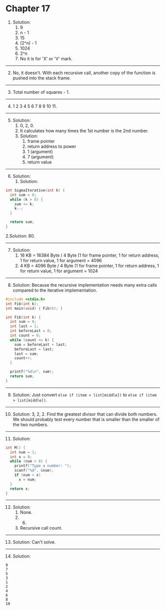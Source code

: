 # Chapter 17

1. Solution: 
    1. 9
    2. n - 1
    3. 15
    4. (2^n) - 1
    5. 1024
    6. 2^n
    7. No it is for 'X' or 'V' mark.

---
2. No, it doesn't. With each recursive call, another copy of the function is pushed into the stack frame.

---
3. Total number of squares - 1.

---
4. 1 2 3 4 5 6 7 8 9 10 11.

---
5. Solution:
    1. 0, 2, 0.
    2. It calculates how many times the 1st number is the 2nd number.
    3. Solution:
        1. frame pointer
        2. return address to power
        3. 1 (argument)
        4. 7 (argument)
        5. return value

---
6. Solution:
    1. Solution: 
```c
int SigmaIterative(int k) {
  int sum = 0;
  while (k > 0) {
    sum += k;
    k--;
  }

  return sum;
}
```

2.Solution: 80.

---
7. Solution:
    1. 16 KB = 16384 Byte / 4 Byte (1 for frame pointer, 1 for return address, 1 for return value, 1 for argument = 4096
    2. 4 KB = 4096 Byte / 4 Byte (1 for frame pointer, 1 for return address, 1 for return value, 1 for argument = 1024

---
8. Solution: Because the recursive implementation needs many extra calls compared to the iterative implementation.

```c
#include <stdio.h>
int Fib(int k);
int main(void) { Fib(6); }

int Fib(int k) {
  int sum = 0;
  int last = 1;
  int beforeLast = 0;
  int count = 0;
  while (count <= k) {
    sum = beforeLast + last;
    beforeLast = last;
    last = sum;
    count++;
  }

  printf("%d\n", sum);
  return sum;
}
```

---
9. Solution: Just convert `else if (item < list[middle])` to `else if (item > list[middle])`.

---
10. Solution: 3, 2, 2. Find the greatest divisor that can divide both numbers. We should probably test every number that is smaller than the smaller of the two numbers.

---
11. Solution:

```c
int M() {
  int num = 1;
  int x = 0;
  while (num > 0) {
    printf("Type a number: ");
    scanf("%d", &num);
    if (num > x)
      x = num;
  }
  return x;
}
```

---
12. Solution:
    1. None.
    2. 6.
    3. Recursive call count.

---
13. Solution: Can't solve.

---
14. Solution:

```
9
7
5
3
1
2
4
6
8
10
```
